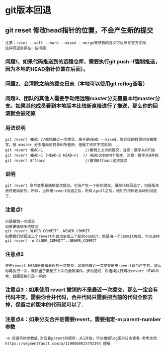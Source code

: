 # git版本回退

## git reset 修改head指针的位置，不会产生新的提交

    注意：reset --soft --hard --mixed --merge等参数的含义可以参考官方文档
    这样回退会存在一些问题

### 问题1、如果代码推送到的远程仓库，需要执行git push -f强制推送，因为本地的HEAD指针位置在后面）。

### 问题2、会清除之前的提交日志（本地可以使用git reflog查看）

### 问题3、团队的其他人需要手动用远程master分支覆盖本地master分支。如果其他成员看到本地版本比较新直接进行了推送，那么你的回滚就会被还原

### 用法说明

    git revert HEAD //撤销最近一次提交，由于是HEAD --mixed，暂存区的目录树会被重写，被 master 分支指向的目录树所替换，但是工作区不受影响
    git revert HEAD~1                   //撤销上上次的提交，注意：数字从0开始
    git revert HEAD~1 (HEAD~2 HEAD~n)  // HEAD之前的N个版本，注意：数字从0开始
    git revert 0ffaacc                  //撤销0ffaacc这次提交

### 说明

    git revert 命令意思是撤销某次提交。它会产生一个新的提交，虽然代码回退了，但是版本依然是向前的，所以，当你用revert回退之后，所有人pull之后，他们的代码也自动的回退了。

### 注意点1

    只是撤销一次提交
    如果要撤销多次提交
    git revert OLDER_COMMIT^..NEWER_COMMIT
    如果我们想把这三个revert不自动生成三个新的commit，而是用一个commit完成，可以这样
    git revert -n OLDER_COMMIT^..NEWER_COMMIT

### 注意点2

    使用revert HEAD是撤销最近的一次提交，如果你最近一次提交是用revert命令产生的，那么你再执行一次，就相当于撤销了上次的撤销操作，换句话说，你连续执行两次revert HEAD命令，就跟没执行是一样的

### 注意点3：如果使用 revert 撤销的不是最近一次提交，那么一定会有代码冲突，需要你合并代码，合并代码只需要把当前的代码全部去掉，保留之前版本的代码就可以了.

### 注意点4：如果分支合并后需要revert，需要指定-m parent-number参数

    -m 后面带的参数值,对应着parent的顺序，从1开始，可以根据log图形日志查看.参考文档 https://segmentfault.com/a/1190000015792394 理解


​    